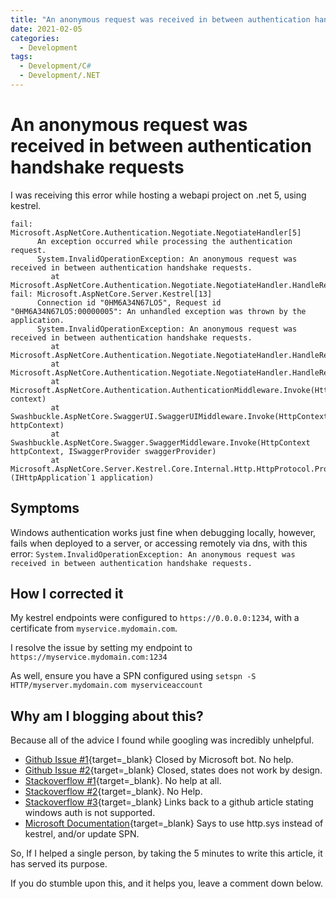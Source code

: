 ```yaml
---
title: "An anonymous request was received in between authentication handshake requests"
date: 2021-02-05
categories:
  - Development
tags:
  - Development/C#
  - Development/.NET
---
```


# An anonymous request was received in between authentication handshake requests

I was receiving this error while hosting a webapi project on .net 5, using kestrel.

```
fail: Microsoft.AspNetCore.Authentication.Negotiate.NegotiateHandler[5]
      An exception occurred while processing the authentication request.
      System.InvalidOperationException: An anonymous request was received in between authentication handshake requests.
         at Microsoft.AspNetCore.Authentication.Negotiate.NegotiateHandler.HandleRequestAsync()
fail: Microsoft.AspNetCore.Server.Kestrel[13]
      Connection id "0HM6A34N67LO5", Request id "0HM6A34N67LO5:00000005": An unhandled exception was thrown by the application.
      System.InvalidOperationException: An anonymous request was received in between authentication handshake requests.
         at Microsoft.AspNetCore.Authentication.Negotiate.NegotiateHandler.HandleRequestAsync()
         at Microsoft.AspNetCore.Authentication.Negotiate.NegotiateHandler.HandleRequestAsync()
         at Microsoft.AspNetCore.Authentication.AuthenticationMiddleware.Invoke(HttpContext context)
         at Swashbuckle.AspNetCore.SwaggerUI.SwaggerUIMiddleware.Invoke(HttpContext httpContext)
         at Swashbuckle.AspNetCore.Swagger.SwaggerMiddleware.Invoke(HttpContext httpContext, ISwaggerProvider swaggerProvider)
         at Microsoft.AspNetCore.Server.Kestrel.Core.Internal.Http.HttpProtocol.ProcessRequests[TContext](IHttpApplication`1 application)
```

<!-- more -->

## Symptoms

Windows authentication works just fine when debugging locally, however, fails when deployed to a server, or accessing remotely via dns, with this error: `System.InvalidOperationException: An anonymous request was received in between authentication handshake requests.`

## How I corrected it

My kestrel endpoints were configured to `https://0.0.0.0:1234`, with a certificate from `myservice.mydomain.com`.

I resolve the issue by setting my endpoint to `https://myservice.mydomain.com:1234`

As well, ensure you have a SPN configured using `setspn -S HTTP/myserver.mydomain.com myserviceaccount`

## Why am I blogging about this?

Because all of the advice I found while googling was incredibly unhelpful.

* [Github Issue #1](https://github.com/dotnet/aspnetcore/issues/20100){target=_blank} Closed by Microsoft bot. No help.
* [Github Issue #2](https://github.com/dotnet/aspnetcore/issues/13124){target=_blank} Closed, states does not work by design.
* [Stackoverflow #1](https://stackoverflow.com/questions/59185648/kestrel-an-anonymous-request-was-received-in-between-authentication-handshake-r){target=_blank}. No help at all.
* [Stackoverflow #2](https://stackoverflow.com/questions/59111331/windows-authentication-works-on-iis-but-not-kestrel-microsoft-aspnetcore-authe){target=_blank}. No Help.
* [Stackoverflow #3](https://stackoverflow.com/questions/59204346/blazor-windows-authentication-on-kestrel-works-locally-only-an-anonymous-reques){target=_blank} Links back to a github article stating windows auth is not supported.
* [Microsoft Documentation](https://docs.microsoft.com/en-us/aspnet/core/security/authentication/windowsauth?view=aspnetcore-5.0&tabs=visual-studio#kestrel){target=_blank} Says to use http.sys instead of kestrel, and/or update SPN.

So, If I helped a single person, by taking the 5 minutes to write this article, it has served its purpose.

If you do stumble upon this, and it helps you, leave a comment down below.
